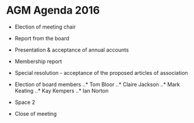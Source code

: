 # AGM Agenda 2016

* Election of meeting chair

* Report from the board
* Presentation & acceptance of annual accounts
* Membership report

* Special resolution - acceptance of the proposed articles of association
* Election of board members
..* Tom Bloor
..* Claire Jackson
..* Mark Keating
..* Kay Kempers
..* Ian Norton

* Space 2

* Close of meeting

